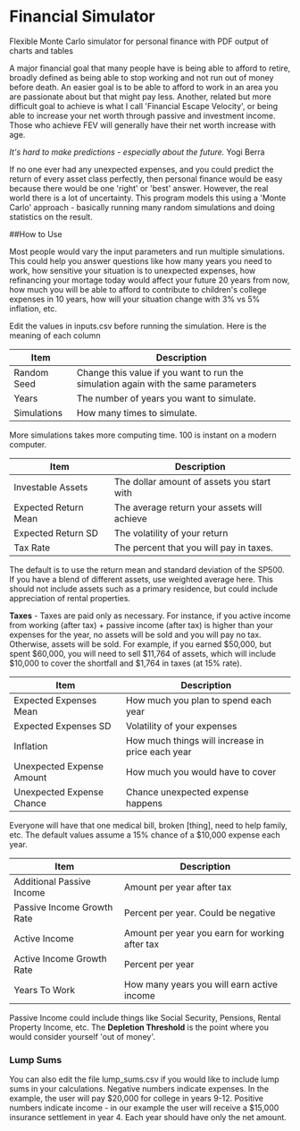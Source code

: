 # Financial Simulator
Flexible Monte Carlo simulator for personal finance with PDF output of charts and tables

A major financial goal that many people have is being able to afford to retire, broadly defined as being able to stop working and not run out of money before death. An easier goal is to be able to afford to work in an area you are passionate about but that might pay less. Another, related but more difficult goal to achieve is what I call 'Financial Escape Velocity', or being able to increase your net worth through passive and investment income. Those who achieve FEV will generally have their net worth increase with age. 

_It's hard to make predictions - especially about the future._ Yogi Berra

If no one ever had any unexpected expenses, and you could predict the return of every asset class perfectly, then personal finance would be easy because there would be one 'right' or 'best' answer. However, the real world there is a lot of uncertainty. This program models this using a 'Monte Carlo' approach - basically running many random simulations and doing statistics on the result. 

##How to Use

Most people would vary the input parameters and run multiple simulations. This could help you answer questions like how many years you need to work, how sensitive your situation is to unexpected expenses, how refinancing your mortage today would affect your future 20 years from now, how much you will be able to afford to contribute to children's college expenses in 10 years, how will your situation change with 3% vs 5% inflation, etc. 

Edit the values in inputs.csv before running the simulation. Here is the meaning of each column

| Item      | Description |
| ----------- | ----------- |
| Random Seed     | Change this value if you want to run the simulation again with the same parameters      |
| Years   | The number of years you want to simulate.        |
| Simulations   | How many times to simulate.       |

More simulations takes more computing time. 100 is instant on a modern computer. 

| Item      | Description |
| ----------- | ----------- |
| Investable Assets   | The dollar amount of assets you start with        |
| Expected Return Mean   | The average return your assets will achieve        |
| Expected Return SD   | The volatility of your return      |
| Tax Rate  | The percent that you will pay in taxes.      |


The default is to use the return mean and standard deviation of the SP500. If you have a blend of different assets, use weighted average here. This should not include assets such as a primary residence, but could include appreciation of rental properties. 

**Taxes** - Taxes are paid only as necessary. For instance, if you active income from working (after tax) + passive income (after tax) is higher than your expenses for the year, no assets will be sold and you will pay no tax. Otherwise, assets will be sold. For example, if you earned $50,000, but spent $60,000, you will need to sell $11,764 of assets, which will include $10,000 to cover the shortfall and $1,764 in taxes (at 15% rate). 


| Item      | Description |
| ----------- | ----------- |
| Expected Expenses Mean   | How much you plan to spend each year        |
| Expected Expenses SD   | Volatility of your expenses       |
| Inflation   | How much things will increase in price each year      |
| Unexpected Expense Amount   | How much you would have to cover     |
| Unexpected Expense Chance   | Chance unexpected expense happens      |

Everyone will have that one medical bill, broken [thing], need to help family, etc. The default values assume a 15% chance of a $10,000 expense each year. 


| Item      | Description |
| ----------- | ----------- |
| Additional Passive Income   | Amount per year after tax       |
| Passive Income Growth Rate   | Percent per year. Could be negative       |
| Active Income   | Amount per year you earn for working after tax      |
| Active Income Growth Rate   | Percent per year     |
| Years To Work  | How many years you will earn active income     |

Passive Income could include things like Social Security, Pensions, Rental Property Income, etc. The **Depletion Threshold** is the point where you would consider yourself 'out of money'.

### Lump Sums

You can also edit the file lump_sums.csv if you would like to include lump sums in your calculations. Negative numbers indicate expenses. In the example, the user will pay $20,000 for college in years 9-12. Positive numbers indicate income - in our example the user will receive a $15,000 insurance settlement in year 4. Each year should have only the net amount. 
